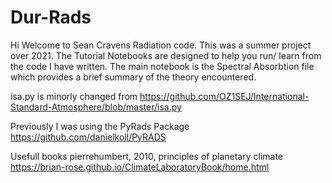 # Dur-Rads
Hi Welcome to Sean Cravens Radiation code. This was a summer project over 2021. 
The Tutorial Notebooks are designed to help you run/ learn from the code I have written. 
The main notebook is the Spectral Absorbtion file which provides a brief summary of the theory encountered. 


isa.py is minorly changed
from https://github.com/OZ1SEJ/International-Standard-Atmosphere/blob/master/isa.py

Previously I was using the PyRads Package
https://github.com/danielkoll/PyRADS

Usefull books
pierrehumbert, 2010, principles of planetary climate  \
https://brian-rose.github.io/ClimateLaboratoryBook/home.html
